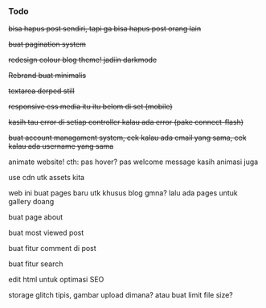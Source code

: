 ### Todo

~~bisa hapus post sendiri, tapi ga bisa hapus post orang lain~~

~~buat pagination system~~

~~redesign colour blog theme! jadiin darkmode~~

~~Rebrand buat minimalis~~

~~textarea derped still~~

~~responsive css media itu itu belom di set (mobile)~~

~~kasih tau error di setiap controller kalau ada error (pake connect-flash)~~

~~buat account managament system, cek kalau ada email yang sama,
cek kalau ada username yang sama~~

animate website! cth: pas hover? pas welcome message kasih animasi juga

use cdn utk assets kita

web ini buat pages baru utk khusus blog gmna?
lalu ada pages untuk gallery doang

buat page about

buat most viewed post

buat fitur comment di post

buat fitur search

edit html untuk optimasi SEO

storage glitch tipis, gambar upload dimana? atau buat limit file size?